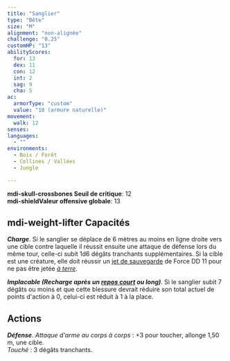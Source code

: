 ```yaml
---
title: "Sanglier"
type: "Bête"
size: "M"
alignment: "non-alignée"
challenge: "0.25"
customHP: "13"
abilityScores:
  for: 13
  dex: 11
  con: 12
  int: 2
  sag: 9
  cha: 5
ac:
  armorType: "custom"
  value: "10 (armure naturelle)"
movement:
  walk: 12
senses:
languages:
  - ""
environments:
  - Bois / Forêt
  - Collines / Vallées
  - Jungle

---
```

**<v-icon>mdi-skull-crossbones</v-icon> Seuil de critique**: 12          
**<v-icon>mdi-shield</v-icon>Valeur offensive globale**: 13     
## <v-icon>mdi-weight-lifter</v-icon> Capacités
_**Charge**_. Si le sanglier se déplace de 6 mètres au moins en ligne droite vers une cible contre laquelle il réussit ensuite une attaque de défense lors du même tour, celle-ci subit 1d6 dégâts tranchants supplémentaires. Si la cible est une créature, elle doit réussir un [jet de sauvegarde](/utiliser-les-caracteristiques/#jets-de-sauvegarde) de Force DD 11 pour ne pas être jetée [_à terre_](/gerer-la-sante-du-personnage/#a-terre).

_**Implacable (Recharge après un [_repos court_](/gerer-la-sante-du-personnage/#repos-court) ou long)**_. Si le sanglier subit 7 dégâts ou moins et que cette blessure devrait réduire son total actuel de points d'action à 0, celui-ci est réduit à 1 à la place.

## Actions
_**Défense**_. _Attaque d'arme au corps à corps_ : +3 pour toucher, allonge 1,50 m, une cible.  
_Touché_ : 3 dégâts tranchants.
